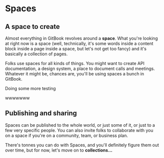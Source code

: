# Spaces

## A space to create

Almost everything in GitBook revolves around a **space**. What you're looking at right now is a space (well, technically, it's some words inside a content block inside a page inside a space, but let's not get too fancy) and it's basically a collection of pages.

Folks use spaces for all kinds of things. You might want to create API documentation, a design system, a place to document calls and meetings. Whatever it might be, chances are, you'll be using spaces a bunch in GitBook.









Doing some more testing



wwwwwww

## Publishing and sharing

Spaces can be published to the whole world, or just some of it, or just to a few very specific people. You can also invite folks to collaborate with you on a space if you're on a community, team, or business plan.

There's tonnes you can do with Spaces, and you'll definitely figure them out over time, but for now, let's move on to **collections…**
